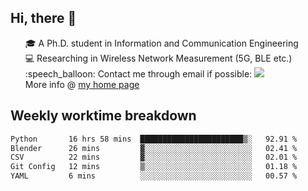 <h2 > Hi, there 👋 </h3>

<div >
 <ul>
 🎓 A Ph.D. student in Information and Communication Engineering <br>
 💻 Researching in Wireless Network Measurement (5G, BLE etc.)<br>
 :speech_balloon: Contact me through email if possible: <a href="mailto:ethanjia@sjtu.edu.cn"><img src="https://img.shields.io/badge/-ethanjia@sjtu.edu.cn-c14438?style=plastic&logo=Gmail&logoColor=white&link=mailto:mailto:ethanjia@sjtu.edu.cn"></a> <br>
  More info @ <a href="https://haifengjia.github.io">my home page</a>
 </ul>
</div>

<h2 >
Weekly worktime breakdown
</h1>


<!--START_SECTION:waka-->

```txt
Python       16 hrs 58 mins  ███████████████████████▒░   92.91 %
Blender      26 mins         ▓░░░░░░░░░░░░░░░░░░░░░░░░   02.41 %
CSV          22 mins         ▓░░░░░░░░░░░░░░░░░░░░░░░░   02.01 %
Git Config   12 mins         ▒░░░░░░░░░░░░░░░░░░░░░░░░   01.18 %
YAML         6 mins          ░░░░░░░░░░░░░░░░░░░░░░░░░   00.57 %
```

<!--END_SECTION:waka-->


